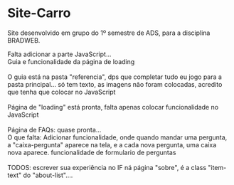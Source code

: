 # Site-Carro
 Site desenvolvido em grupo do 1º semestre de ADS, para a disciplina BRADWEB.

Falta adicionar a parte JavaScript...<br>
Guia e funcionalidade da página de loading<br><br>
O guia está na pasta  "referencia", dps que completar tudo eu jogo para a pasta principal... só tem texto, as imagens não foram colocadas, acredito que tenha que colocar no JavaScript<br><br>
Página de "loading" está pronta, falta apenas colocar funcionalidade no JavaScript<br><br>
Página de FAQs: quase pronta...<br>
O que falta: Adicionar funcionalidade, onde quando mandar uma pergunta, a "caixa-pergunta" aparece na tela, e a cada nova pergunta, uma caixa nova aparece. funcionalidade de formulario de perguntas<br><br>
TODOS: escrever sua experiência no IF ná página "sobre", é a class "item-text" do "about-list"....